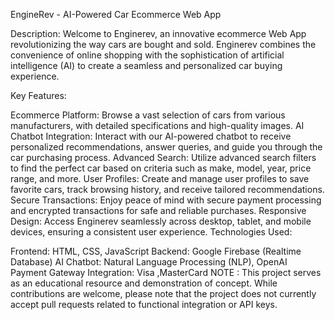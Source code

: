EngineRev - AI-Powered Car Ecommerce Web App

Description:
Welcome to Enginerev, an innovative ecommerce Web App revolutionizing the way cars are bought and sold. Enginerev combines the convenience of online shopping with the sophistication of artificial intelligence (AI) to create a seamless and personalized car buying experience.

Key Features:

Ecommerce Platform: Browse a vast selection of cars from various manufacturers, with detailed specifications and high-quality images.
AI Chatbot Integration: Interact with our AI-powered chatbot to receive personalized recommendations, answer queries, and guide you through the car purchasing process.
Advanced Search: Utilize advanced search filters to find the perfect car based on criteria such as make, model, year, price range, and more.
User Profiles: Create and manage user profiles to save favorite cars, track browsing history, and receive tailored recommendations.
Secure Transactions: Enjoy peace of mind with secure payment processing and encrypted transactions for safe and reliable purchases.
Responsive Design: Access Enginerev seamlessly across desktop, tablet, and mobile devices, ensuring a consistent user experience.
Technologies Used:

Frontend: HTML, CSS, JavaScript
Backend: Google Firebase (Realtime Database)
AI Chatbot: Natural Language Processing (NLP), OpenAI
Payment Gateway Integration: Visa ,MasterCard
 
NOTE : This project serves as an educational resource and demonstration of concept. While contributions are welcome, please note that the project does not currently accept pull requests related to functional integration or API keys.
 
